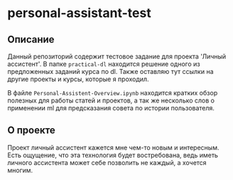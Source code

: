 # personal-assistant-test

## Описание

Данный репозиторий содержит тестовое задание для проекта 'Личный ассистент'.
В папке `practical-dl` находится решение одного из предложенных заданий курса по dl. 
Также оставляю тут ссылки на другие проекты и курсы, которые я проходил.

В файле `Personal-Assistent-Overview.ipynb` находится кратких обзор полезных для работы статей и проектов, а так же несколько слов о применении ml для предсказания совета по истории пользователя.

## О проекте

Проект личный ассистент кажется мне чем-то новым и интересным. Есть ощущение, что эта технология будет востребована, ведь иметь личного ассистента может себе позволить не каждый, а хочется многим.
